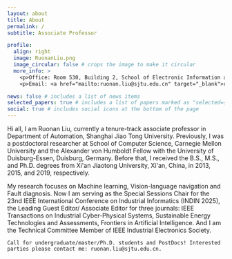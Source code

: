 ```yaml
---
layout: about
title: About
permalink: /
subtitle: Associate Professor

profile:
  align: right
  image: RuonanLiu.png
  image_circular: false # crops the image to make it circular
  more_info: >
    <p>Office: Room 530, Building 2, School of Electronic Information and Electrical Engineering, Shanghai Jiao Tong University</p>
    <p>Email: <a href="mailto:ruonan.liu@sjtu.edu.cn" target="_blank">ruonan.liu@sjtu.edu.cn</a></p>

news: false # includes a list of news items
selected_papers: true # includes a list of papers marked as "selected={true}"
social: true # includes social icons at the bottom of the page
---
```


Hi all, I am Ruonan Liu, currently a tenure-track associate professor in Department of Automation, Shanghai Jiao Tong University. Previously, I was a postdoctoral researcher at School of Computer Science, Carnegie Mellon University and the Alexander von Humboldt Fellow with the University of Duisburg-Essen, Duisburg, Germany. Before that, I received the B.S., M.S., and Ph.D. degrees from Xi'an Jiaotong University, Xi'an, China, in 2013, 2015, and 2019, respectively. 

My research focuses on Machine learning, Vision-language navigation and Fault diagnosis. Now I am serving as the Special Sessions Chair for the 23nd IEEE International Conference on Industrial Informatics (INDIN 2025), the Leading Guest Editor/ Associate Editor for three journals: IEEE Transactions on Industrial Cyber-Physical Systems, Sustainable Energy Technologies and Assessments, Frontiers in Artificial Intelligence. And I am the Technical Committee Member of IEEE Industrial Electronics Society. 

`Call for undergraduate/master/Ph.D. students and PostDocs! Interested parties please contact me: ruonan.liu@sjtu.edu.cn.`
